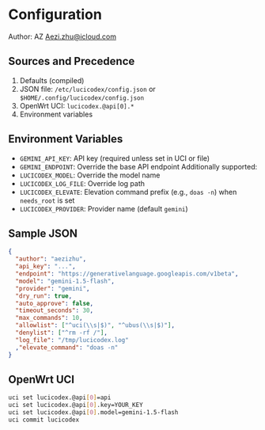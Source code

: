 Configuration
=============

Author: AZ <Aezi.zhu@icloud.com>

Sources and Precedence
----------------------

1. Defaults (compiled)
2. JSON file: `/etc/lucicodex/config.json` or `$HOME/.config/lucicodex/config.json`
3. OpenWrt UCI: `lucicodex.@api[0].*`
4. Environment variables

Environment Variables
---------------------

- `GEMINI_API_KEY`: API key (required unless set in UCI or file)
- `GEMINI_ENDPOINT`: Override the base API endpoint
Additionally supported:
- `LUCICODEX_MODEL`: Override the model name
- `LUCICODEX_LOG_FILE`: Override log path
- `LUCICODEX_ELEVATE`: Elevation command prefix (e.g., `doas -n`) when `needs_root` is set
- `LUCICODEX_PROVIDER`: Provider name (default `gemini`)

Sample JSON
-----------

```json
{
  "author": "aezizhu",
  "api_key": "...",
  "endpoint": "https://generativelanguage.googleapis.com/v1beta",
  "model": "gemini-1.5-flash",
  "provider": "gemini",
  "dry_run": true,
  "auto_approve": false,
  "timeout_seconds": 30,
  "max_commands": 10,
  "allowlist": ["^uci(\\s|$)", "^ubus(\\s|$)"],
  "denylist": ["^rm -rf /"],
  "log_file": "/tmp/lucicodex.log"
  ,"elevate_command": "doas -n"
}
```

OpenWrt UCI
-----------

```bash
uci set lucicodex.@api[0]=api
uci set lucicodex.@api[0].key=YOUR_KEY
uci set lucicodex.@api[0].model=gemini-1.5-flash
uci commit lucicodex
```


